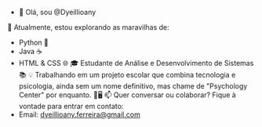 - 👋 Olá, sou @Dyeillioany

🌱 Atualmente, estou explorando as maravilhas de:
   - Python 🐍
   - Java ☕
   - HTML & CSS 🌐
🎓 Estudante de Análise e Desenvolvimento de Sistemas 📚
💡 Trabalhando em um projeto escolar que combina tecnologia e psicologia, ainda sem um nome definitivo, mas chame de "Psychology Center" por enquanto. 🧠🖥️
📫 Quer conversar ou colaborar? Fique à vontade para entrar em contato:
   - Email: dyeillioany.ferreira@gmail.com


